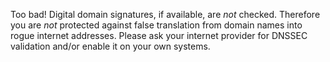 Too bad! Digital domain signatures, if available, are *not* checked. Therefore you are *not* protected against false translation from domain names into rogue internet addresses. Please ask your internet provider for DNSSEC validation and/or enable it on your own systems.
